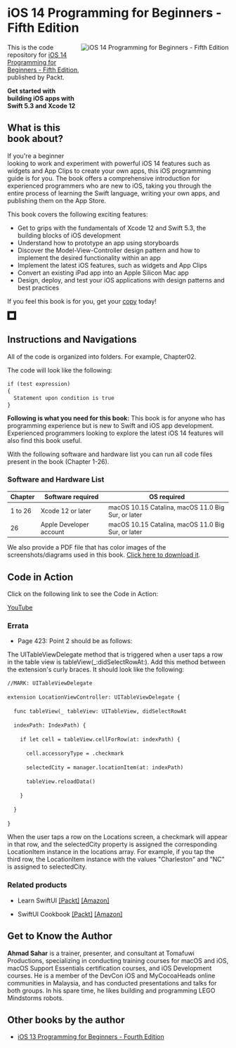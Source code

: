 # iOS 14 Programming for Beginners - Fifth Edition

<a href="https://www.packtpub.com/product/iOS-14-Programming-for-beginners-fifth-edition/9781800209749"><img src="https://static.packt-cdn.com/products/9781800209749/cover/smaller" alt="iOS 14 Programming for Beginners - Fifth Edition" height="256px" align="right"></a>

This is the code repository for [iOS 14 Programming for Beginners - Fifth Edition](https://www.packtpub.com/product/iOS-14-Programming-for-beginners-fifth-edition/9781800209749), published by Packt.

**Get started with building iOS apps with Swift 5.3 and Xcode 12**

## What is this book about?
If you're a beginner looking to work and experiment with powerful iOS 14 features such as widgets and App Clips to create your own apps, this iOS programming guide is for you. The book offers a comprehensive introduction for experienced programmers who are new to iOS, taking you through the entire process of learning the Swift language, writing your own apps, and publishing them on the App Store.


This book covers the following exciting features: 
* Get to grips with the fundamentals of Xcode 12 and Swift 5.3, the building blocks of iOS development
* Understand how to prototype an app using storyboards
* Discover the Model-View-Controller design pattern and how to implement the desired functionality within an app
* Implement the latest iOS features, such as widgets and App Clips
* Convert an existing iPad app into an Apple Silicon Mac app
* Design, deploy, and test your iOS applications with design patterns and best practices

If you feel this book is for you, get your [copy](https://www.amazon.com/dp/1800209746) today!

<a href="https://www.packtpub.com/?utm_source=github&utm_medium=banner&utm_campaign=GitHubBanner"><img src="https://raw.githubusercontent.com/PacktPublishing/GitHub/master/GitHub.png" alt="https://www.packtpub.com/" border="5" /></a>

## Instructions and Navigations
All of the code is organized into folders. For example, Chapter02.

The code will look like the following:
```
if (test expression)
{
  Statement upon condition is true
}
```

**Following is what you need for this book:**
This book is for anyone who has programming experience but is new to Swift and iOS app development. Experienced programmers looking to explore the latest iOS 14 features will also find this book useful.

With the following software and hardware list you can run all code files present in the book (Chapter 1-26).

### Software and Hardware List

| Chapter  | Software required                   | OS required                        |
| -------- | ------------------------------------| -----------------------------------|
| 1  to 26      | Xcode 12 or later                  |macOS 10.15 Catalina, macOS 11.0 Big Sur, or later |
| 26        | Apple Developer account           |macOS 10.15 Catalina, macOS 11.0 Big Sur, or later |



We also provide a PDF file that has color images of the screenshots/diagrams used in this book. [Click here to download it](https://static.packt-cdn.com/downloads/9781800209749_ColorImages.pdf).

## Code in Action

Click on the following link to see the Code in Action:

[YouTube](https://www.youtube.com/playlist?list=PLeLcvrwLe185F_1WQm7HyUuM3Vbn6PEVf)

### Errata

* Page 423: Point 2 should be as follows:

The UITableViewDelegate method that is triggered when a user taps a row in the table view is tableView(_:didSelectRowAt:). Add this method between the extension's curly braces. It should look like the following:

```
//MARK: UITableViewDelegate

extension LocationViewController: UITableViewDelegate {

  func tableView(_ tableView: UITableView, didSelectRowAt 

  indexPath: IndexPath) {

    if let cell = tableView.cellForRow(at: indexPath) {

      cell.accessoryType = .checkmark 

      selectedCity = manager.locationItem(at: indexPath)

      tableView.reloadData()

    }

  }

}
```
When the user taps a row on the Locations screen, a checkmark will appear in that row, and the selectedCity property is assigned the corresponding LocationItem instance in the locations array. For example, if you tap the third row, the LocationItem instance with the values "Charleston" and "NC" is assigned to selectedCity.

### Related products <Other books you may enjoy>
* Learn SwiftUI [[Packt]](https://www.packtpub.com/product/learn-swiftui/9781839215421) [[Amazon]](https://www.amazon.com/dp/1839215429)

* SwiftUI Cookbook [[Packt]](https://www.packtpub.com/product/swiftui-cookbook/9781838981860) [[Amazon]](https://www.amazon.com/dp/1838981861)

## Get to Know the Author
**Ahmad Sahar**
is a trainer, presenter, and consultant at Tomafuwi Productions, specializing
in conducting training courses for macOS and iOS, macOS Support Essentials certification
courses, and iOS Development courses. He is a member of the DevCon iOS and
MyCocoaHeads online communities in Malaysia, and has conducted presentations and talks
for both groups. In his spare time, he likes building and programming LEGO Mindstorms
robots.

## Other books by the author
* [iOS 13 Programming for Beginners - Fourth Edition](https://www.packtpub.com/product/ios-13-programming-for-beginners-fourth-edition/9781838821906)
